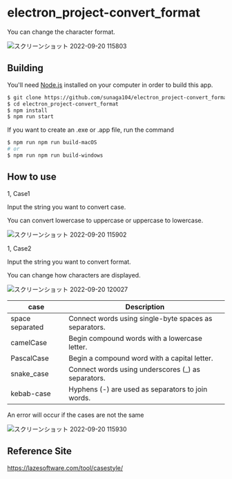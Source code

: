 # electron_project-convert_format
You can change the character format.

![スクリーンショット 2022-09-20 115803](https://user-images.githubusercontent.com/56500993/191161500-77b69a13-e465-4889-b9cd-05c07ae98b7b.jpg)

## Building

You'll need [Node.js](https://nodejs.org) installed on your computer in order to build this app.

```bash
$ git clone https://github.com/sunaga104/electron_project-convert_format.git
$ cd electron_project-convert_format
$ npm install
$ npm run start
```

If you want to create an .exe or .app file, run the command

```bash
$ npm run npm run build-macOS
# or
$ npm run npm run build-windows
```

## How to use

1, Case1

Input the string you want to convert case.

You can convert lowercase to uppercase or uppercase to lowercase.

![スクリーンショット 2022-09-20 115902](https://user-images.githubusercontent.com/56500993/191161643-cfcf0348-5539-4f90-a848-789d82921dbb.jpg)

1, Case2

Input the string you want to convert format.

You can change how characters are displayed.

![スクリーンショット 2022-09-20 120027](https://user-images.githubusercontent.com/56500993/191162188-c50bee9c-fdc1-470c-a9fb-08f88f712db1.jpg)

|  case  |  Description  |
| ---- | ---- |
| space separated  | Connect words using single-byte spaces as separators. |
|  camelCase  | Begin compound words with a lowercase letter.  |
|  PascalCase  |  Begin a compound word with a capital letter.  |
|  snake_case  |  Connect words using underscores (_) as separators.  |
|  kebab-case  |  Hyphens (-) are used as separators to join words.  |


An error will occur if the cases are not the same

![スクリーンショット 2022-09-20 115930](https://user-images.githubusercontent.com/56500993/191162100-fb57c7aa-ddd8-4c3b-9790-31d052494256.jpg)


## Reference Site

https://lazesoftware.com/tool/casestyle/


